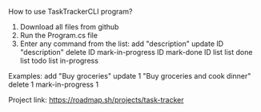 How to use TaskTrackerCLI program?
1. Download all files from github
2. Run the Program.cs file
3. Enter any command from the list:
   add "description" 
   update ID "description"
   delete ID
   mark-in-progress ID
   mark-done ID
   list
   list done
   list todo
   list in-progress

Examples:
add "Buy groceries"
update 1 "Buy groceries and cook dinner"
delete 1
mark-in-progress 1

Project link: https://roadmap.sh/projects/task-tracker